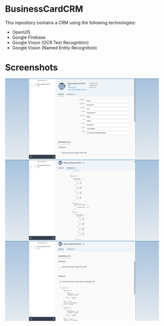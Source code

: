 # BusinessCardCRM
This repository contains a CRM using the following technologies:
 * OpenUI5
 * Google Firebase
 * Google Vision (OCR Text Recognition)
 * Google Vision (Named Entity Recognition)
 
# Screenshots

![Overview](webapp/screenshots/Overview.png)
![OCR](webapp/screenshots/OCR.png)
![NER](webapp/screenshots/NER.png)